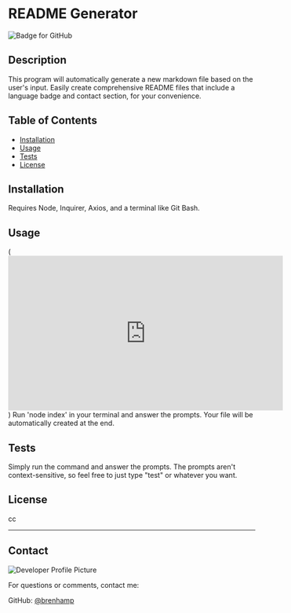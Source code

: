 # README Generator
  ![Badge for GitHub](https://img.shields.io/github/languages/top/brenhamp/readme-generator?style=flat&logo=appveyor) 


  ## Description


  This program will automatically generate a new markdown file based on the user's input. Easily create comprehensive README files that include a language badge and contact section, for your convenience.
  ## Table of Contents
  * [Installation](#installation)
  * [Usage](#usage)
  * [Tests](#tests)
  * [License](#license)
  
  ## Installation
  
  Requires Node, Inquirer, Axios, and a terminal like Git Bash. 
  
  ## Usage
(<iframe src="https://streamable.com/e/qsaf4w" width="560" height="315" frameborder="0" allowfullscreen></iframe>)
  Run 'node index' in your terminal and answer the prompts. Your file will be automatically created at the end.
  
  ## Tests
  
  Simply run the command and answer the prompts. The prompts aren't context-sensitive, so feel free to just type "test" or whatever you want.
  
  ## License
  
  cc
  
  ---
  
  ## Contact
  
  ![Developer Profile Picture](https://avatars.githubusercontent.com/u/90241529?v=4) 
  
  For questions or comments, contact me:
 
  GitHub: [@brenhamp](https://api.github.com/users/brenhamp)
  